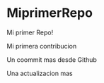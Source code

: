# MiprimerRepo

Mi primer Repo!

Mi primera contribucion

Un coommit mas desde Github

Una actualizacion mas
